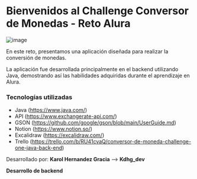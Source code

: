 # Bienvenidos al Challenge Conversor de Monedas - Reto Alura

![image](https://github.com/mateodevcode/conversor-de-monedas/assets/149150878/a822a54a-249b-42a5-9857-dc1714154a10)


En este reto, presentamos una aplicación diseñada para realizar la conversión de monedas.

La aplicación fue desarrollada principalmente en el backend utilizando Java, demostrando así las habilidades adquiridas durante el aprendizaje en Alura.

### Tecnologías utilizadas
- Java (https://www.java.com/)
- API (https://www.exchangerate-api.com/)
- GSON (https://github.com/google/gson/blob/main/UserGuide.md)
- Notion (https://www.notion.so/)
- Excalidraw (https://excalidraw.com/)
- Trello (https://trello.com/b/RU41cvaQ/conversor-de-moneda-challenge-one-java-back-end)

Desarrollado por: **Karol Hernandez Gracia** --> **Kdhg_dev**

**Desarrollo de backend**




